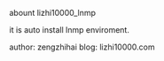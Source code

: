 abount lizhi10000_lnmp

it is auto install lnmp enviroment.

author: zengzhihai 
blog: lizhi10000.com
